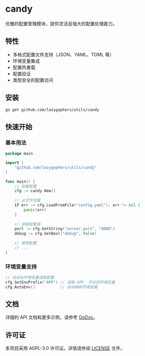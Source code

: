 # candy

优雅的配置管理模块，提供灵活且强大的配置处理能力。

## 特性

- 多格式配置文件支持（JSON、YAML、TOML 等）
- 环境变量集成
- 配置热重载
- 配置验证
- 类型安全的配置访问

## 安装

```bash
go get github.com/lazygophers/utils/candy
```

## 快速开始

### 基本用法

```go
package main

import (
    "github.com/lazygophers/utils/candy"
)

func main() {
    // 加载配置
    cfg := candy.New()
    
    // 从文件加载
    if err := cfg.LoadFromFile("config.yaml"); err != nil {
        panic(err)
    }
    
    // 获取配置值
    port := cfg.GetString("server.port", "8080")
    debug := cfg.GetBool("debug", false)
    
    // 使用配置
    // ...
}
```

### 环境变量支持

```go
// 自动从环境变量读取配置
cfg.SetEnvPrefix("APP") // 读取 APP_ 开头的环境变量
cfg.AutoEnv()           // 自动映射环境变量
```

## 文档

详细的 API 文档和更多示例，请参考 [GoDoc](https://pkg.go.dev/github.com/lazygophers/utils/candy)。

## 许可证

本项目采用 AGPL-3.0 许可证。详情请参阅 [LICENSE](../LICENSE) 文件。